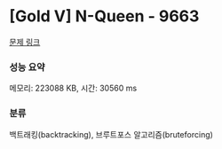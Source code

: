 # [Gold V] N-Queen - 9663 

[문제 링크](https://www.acmicpc.net/problem/9663) 

### 성능 요약

메모리: 223088 KB, 시간: 30560 ms

### 분류

백트래킹(backtracking), 브루트포스 알고리즘(bruteforcing)

